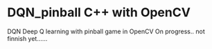 # DQN_pinball C++ with OpenCV
DQN Deep Q learning with pinball game in OpenCV
On progress.. not finnish yet......
